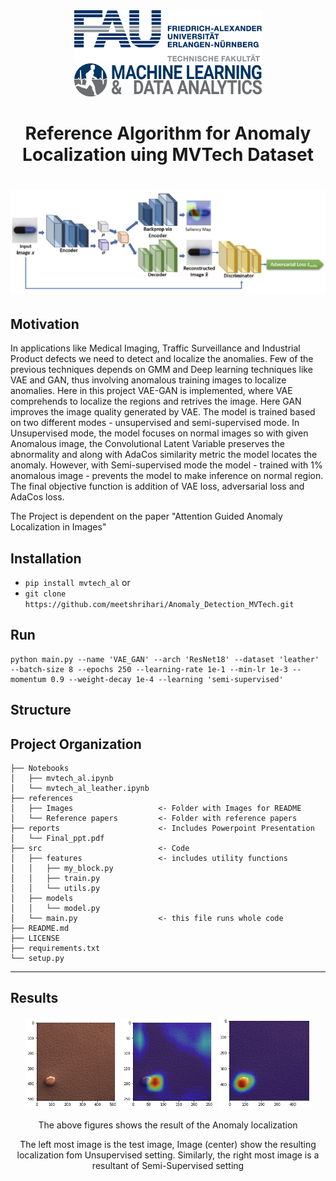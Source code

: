 <div style="border-bottom:none;">
  <div align="center">
    <img src="references/Images/fau_logo.gif" width="300">
    <img src="references/Images/logo_mad.png" width="300">
    <h1>Reference Algorithm for Anomaly Localization uing MVTech Dataset<h1>
      <img src="references/Images/WorkFlow.png" width="1000">
      
  </div>
</div>

## Motivation
In applications like Medical Imaging, Traffic Surveillance and Industrial Product defects we need to detect and localize the anomalies. Few of the previous techniques depends on GMM and Deep learning techniques like VAE and GAN, thus involving anomalous training images to localize anomalies. Here in this project VAE-GAN is implemented, where VAE comprehends to localize the regions and retrives the image. Here GAN improves the image quality generated by VAE. The model is trained based on two different modes - unsupervised and semi-supervised mode. In Unsupervised mode, the model focuses on normal images so with given Anomalous image, the Convolutional Latent Variable preserves the abnormality and along with AdaCos similarity metric the model locates the anomaly. However, with Semi-supervised mode the model - trained with 1% anomalous image - prevents the model to make inference on normal region.
The final objective function is addition of VAE loss, adversarial loss and AdaCos loss.

The Project is dependent on the paper "Attention Guided Anomaly Localization in Images"

## Installation 
- `pip install mvtech_al` or 
- `git clone https://github.com/meetshrihari/Anomaly_Detection_MVTech.git`

## Run
```
python main.py --name 'VAE_GAN' --arch 'ResNet18' --dataset 'leather' --batch-size 8 --epochs 250 --learning-rate 1e-1 --min-lr 1e-3 --momentum 0.9 --weight-decay 1e-4 --learning 'semi-supervised'
```

## Structure
Project Organization
------------
    ├── Notebooks
    │   ├── mvtech_al.ipynb
    │   └── mvtech_al_leather.ipynb
    ├── references          
    │   ├── Images                   <- Folder with Images for README
    │   └── Reference papers         <- Folder with reference papers
    ├── reports                      <- Includes Powerpoint Presentation
    │   └── Final_ppt.pdf 
    ├── src                          <- Code
    │   ├── features                 <- includes utility functions
    │   │   ├── my_block.py
    │   │   ├── train.py
    │   │   └── utils.py
    │   ├── models 
    │   │   └── model.py
    │   └── main.py                  <- this file runs whole code
    ├── README.md
    ├── LICENSE 
    ├── requirements.txt
    └── setup.py
--------


## Results 
<div style="border-bottom:none;">
  <div align="center">
    <img src="references/Images/glue.png" width="150">
    <img src="references/Images/side_glue.png" width="150">
    <img src="references/Images/side_glue1.png" width="150">
    <p>The above figures shows the result of the Anomaly localization<p>
    <p>The left most image is the test image, Image (center) show the resulting localization fom Unsupervised setting. Similarly, the right most image is a resultant of Semi-Supervised setting<p>      
  </div>
</div>
